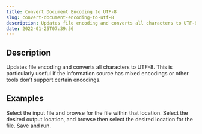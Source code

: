 ```yaml
---
title: Convert Document Encoding to UTF-8
slug: convert-document-encoding-to-utf-8
description: Updates file encoding and converts all characters to UTF-8
date: 2022-01-25T07:39:56
---
```



## Description


Updates file encoding and converts all characters to UTF-8. This is particularly useful if the information source has mixed encodings or other tools don’t support certain encodings.







## Examples


Select the input file and browse for the file within that location. Select the desired output location, and browse then select the desired location for the file. Save and run. 





